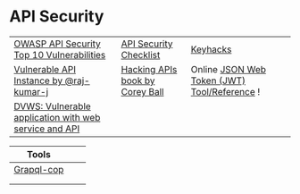 # API Security

|                                                                                                 |                                                                                                                         |                                                                 |
| ----------------------------------------------------------------------------------------------- | ----------------------------------------------------------------------------------------------------------------------- | --------------------------------------------------------------- |
| [OWASP API Security Top 10 Vulnerabilities](https://owasp.org/www-project-api-security/)        | [API Security Checklist](https://github.com/Martian1337/API-Security-Checklist)                                         | [Keyhacks](https://github.com/streaak/keyhacks)                 |
| [Vulnerable API Instance by @raj-kumar-j](https://github.com/raj-kumar-j/Vulnerable-API)        | [Hacking APIs book by Corey Ball](https://www.amazon.com/Hacking-APIs-Application-Programming-Interfaces/dp/1718502443) | Online [JSON Web Token (JWT) Tool/Reference](https://jwt.io/) ! |
| [DVWS: Vulnerable application with web service and API](https://github.com/snoopysecurity/dvws) |                                                                                                                         |                                                                 |

| Tools                                               |   |   |
| --------------------------------------------------- | - | - |
| [Grapql-cop](https://github.com/dolevf/graphql-cop) |   |   |
|                                                     |   |   |
|                                                     |   |   |
